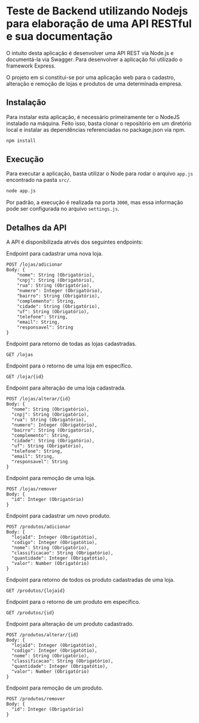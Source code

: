 # Teste de Backend utilizando Nodejs para elaboração de uma API RESTful e sua documentação
O intuito desta aplicação é desenvolver uma API REST via Node.js e documentá-la via Swagger. Para desenvolver a aplicação foi utilizado o framework Express.

O projeto em si constitui-se por uma aplicação web para o cadastro, alteração e remoção de lojas e produtos de uma determinada empresa.

## Instalação
Para instalar esta aplicação, é necessário primeiramente ter o NodeJS instalado na máquina. Feito isso, basta clonar o repositório em um diretório local e instalar as dependências referenciadas no package.json via npm.

```bash
npm install
```

## Execução
Para executar a aplicação, basta utilizar o Node para rodar o arquivo ```app.js``` encontrado na pasta ```src/```.

```bash
node app.js
```

Por padrão, a execução é realizada na porta ```3000```, mas essa informação pode ser configurada no arquivo ```settings.js```.

## Detalhes da API
A API é disponibilizada atrvés dos seguintes endpoints:

Endpoint para cadastrar uma nova loja.
```
POST /lojas/adicionar 
Body: {
    "nome": String (Obrigatório),
    "cnpj": String (Obrigatório),
    "rua": String (Obrigatório),
    "numero": Integer (Obrigatório),
    "bairro": String (Obrigatório),
    "complemento": String,
    "cidade": String (Obrigatório),
    "uf": String (Obrigatório),
    "telefone": String,
    "email": String,
    "responsavel": String
}
```

Endpoint para retorno de todas as lojas cadastradas.
```
GET /lojas
```

Endpoint para o retorno de uma loja em específico.
```
GET /loja/{id}
```

Endpoint para alteração de uma loja cadastrada.
```
POST /lojas/alterar/{id}
Body: {
  "nome": String (Obrigatório),
  "cnpj": String (Obrigatório),
  "rua": String (Obrigatório),
  "numero": Integer (Obrigatório),
  "bairro": String (Obrigatório),
  "complemento": String,
  "cidade": String (Obrigatório),
  "uf": String (Obrigatório),
  "telefone": String,
  "email": String,
  "responsavel": String
}
```

Endpoint para remoção de uma loja.
```
POST /lojas/remover
Body: {
  "id": Integer (Obrigatório)
}
```

Endpoint para cadastrar um novo produto.
```
POST /produtos/adicionar 
Body: {
  "lojaId": Integer (Obrigatótio),
  "codigo": Integer (Obrigatótio),
  "nome": String (Obrigatório),
  "classificacao": String (Obrigatório),
  "quantidade": Integer (Obrigatótio),
  "valor": Number (Obrigatório)
}
```

Endpoint para retorno de todos os produto cadastradas de uma loja.
```
GET /produtos/{lojaid}
```

Endpoint para o retorno de um produto em específico.
```
GET /produtos/{id}
```

Endpoint para alteração de um produto cadastrado.
```
POST /produtos/alterar/{id}
Body: {
  "lojaId": Integer (Obrigatótio),
  "codigo": Integer (Obrigatótio),
  "nome": String (Obrigatório),
  "classificacao": String (Obrigatório),
  "quantidade": Integer (Obrigatótio),
  "valor": Number (Obrigatório)
}
```

Endpoint para remoção de um produto.
```
POST /produtos/remover
Body: {
  "id": Integer (Obrigatório)
}
```
